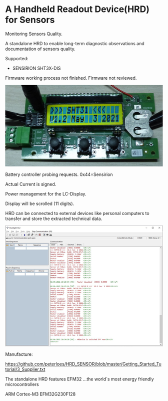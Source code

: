 ﻿# A Handheld Readout Device(HRD) for Sensors
Monitoring Sensors Quality.

A standalone HRD to enable long-term diagnostic observations and
documentation of sensors quality.

Supported:

- SENSIRION SHT3X-DIS

Firmware working process not finished. Firmware not reviewed.

![My image](https://github.com/peterloes/HRD_SENSOR/blob/main/Getting_Started_Tutorial/1_Electronic_board.jpg)

Battery controller probing requests. 0x44=Sensirion

Actual Current is signed.

Power management for the LC-Display.

Display will be scrolled (11 digits).

HRD can be connected to external devices like personal computers to transfer and store the extracted technical data.

![My image](https://github.com/peterloes/HRD_SENSOR/blob/main/Getting_Started_Tutorial/2_Hyperterminal_Output.jpg)

Manufacture:

https://github.com/peterloes/HRD_SENSOR/blob/master/Getting_Started_Tutorial/3_Supplier.txt

The standalone HRD features EFM32 ...the world´s most energy friendly microcontrollers

ARM Cortex-M3 EFM32G230F128
